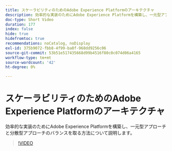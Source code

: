 ```yaml
---
title: スケーラビリティのためのAdobe Experience Platformのアーキテクチャ
description: 効率的な実装のためにAdobe Experience Platformを構築し、一元型アプローチと分散型アプローチのバランスを取る方法について説明します。
doc-type: Short Video
duration: 177
index: false
hide: true
hidefromtoc: true
recommendations: noCatalog, noDisplay
exl-id: 375b9072-fbb8-4f99-ba8f-968dd9256c06
source-git-commit: 53b51e517435668d99b4516f80c0c074d06a4165
workflow-type: tm+mt
source-wordcount: '42'
ht-degree: 0%

---
```


# スケーラビリティのためのAdobe Experience Platformのアーキテクチャ

効率的な実装のためにAdobe Experience Platformを構築し、一元型アプローチと分散型アプローチのバランスを取る方法について説明します。

<!-- 62_S601_3442532_176_architecting-adobe-experience-platform-for-scalability -->
>[!VIDEO](https://video.tv.adobe.com/v/3458321/?learn=on&enablevpops=true)
